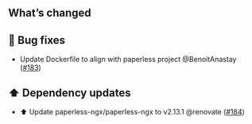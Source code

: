 ## What’s changed

## 🐛 Bug fixes

- Update Dockerfile to align with paperless project @BenoitAnastay ([#183](https://github.com/BenoitAnastay/paperless-home-assistant-addon/pull/183))

## ⬆️ Dependency updates

- ⬆️ Update paperless-ngx/paperless-ngx to v2.13.1 @renovate ([#184](https://github.com/BenoitAnastay/paperless-home-assistant-addon/pull/184))
